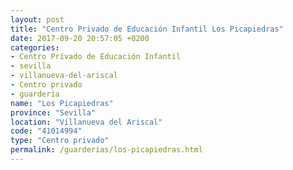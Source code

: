 ```yaml
---
layout: post
title: "Centro Privado de Educación Infantil Los Picapiedras"
date: 2017-09-20 20:57:05 +0200
categories:
- Centro Privado de Educación Infantil
- sevilla
- villanueva-del-ariscal
- Centro privado
- guarderia
name: "Los Picapiedras"
province: "Sevilla"
location: "Villanueva del Ariscal"
code: "41014994"
type: "Centro privado"
permalink: /guarderias/los-picapiedras.html
---
```

